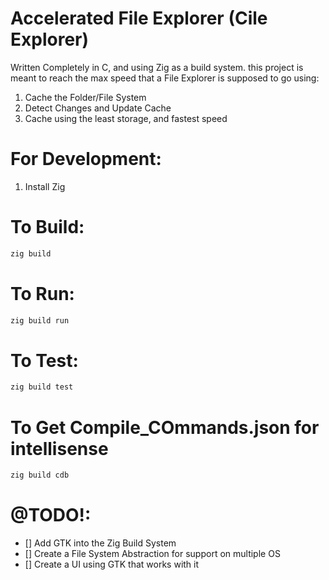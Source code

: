 # Accelerated File Explorer (Cile Explorer)

Written Completely in C, and using Zig as a build system. this project is meant to reach the max speed that a File Explorer is supposed to go using:

1. Cache the Folder/File System
2. Detect Changes and Update Cache
3. Cache using the least storage, and fastest speed

# For Development:

1. Install Zig

# To Build:

```bash
zig build
```

# To Run:

```bash
zig build run
```

# To Test:

```bash
zig build test
```

# To Get Compile_COmmands.json for intellisense

```bash
zig build cdb
```

# @TODO!:

- [] Add GTK into the Zig Build System
- [] Create a File System Abstraction for support on multiple OS
- [] Create a UI using GTK that works with it
